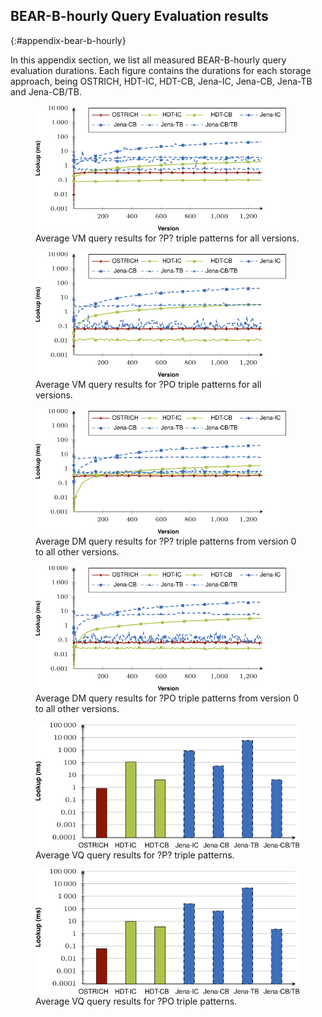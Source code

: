 ## BEAR-B-hourly Query Evaluation results
{:#appendix-bear-b-hourly}

In this appendix section, we list all measured BEAR-B-hourly query evaluation durations.
Each figure contains the durations for each storage approach, being
OSTRICH, HDT-IC, HDT-CB, Jena-IC, Jena-CB, Jena-TB and Jena-CB/TB.

<figure id="result_bearb-hourly-vm-p">
<img src="img/query/result_bearb-hourly-vm-p.svg" alt="[BEAR-B-hourly ?P? VM]" height="200em">
<figcaption markdown="block">
Average VM query results for ?P? triple patterns for all versions.
</figcaption>
</figure>

<figure id="result_bearb-hourly-vm-po">
<img src="img/query/result_bearb-hourly-vm-po.svg" alt="[BEAR-B-hourly ?PO VM]" height="200em">
<figcaption markdown="block">
Average VM query results for ?PO triple patterns for all versions.
</figcaption>
</figure>

<figure id="result_bearb-hourly-dm-p">
<img src="img/query/result_bearb-hourly-dm-p.svg" alt="[BEAR-B-hourly ?P? DM]" height="200em">
<figcaption markdown="block">
Average DM query results for ?P? triple patterns from version 0 to all other versions.
</figcaption>
</figure>

<figure id="result_bearb-hourly-dm-po">
<img src="img/query/result_bearb-hourly-dm-po.svg" alt="[BEAR-B-hourly ?PO DM]" height="200em">
<figcaption markdown="block">
Average DM query results for ?PO triple patterns from version 0 to all other versions.
</figcaption>
</figure>

<figure id="result_bearb-hourly-vq-p">
<img src="img/query/result_bearb-hourly-vq-p.svg" alt="[BEAR-B-hourly ?P? VQ]" height="200em">
<figcaption markdown="block">
Average VQ query results for ?P? triple patterns.
</figcaption>
</figure>

<figure id="result_bearb-hourly-vq-po">
<img src="img/query/result_bearb-hourly-vq-po.svg" alt="[BEAR-B-hourly ?PO VQ]" height="200em">
<figcaption markdown="block">
Average VQ query results for ?PO triple patterns.
</figcaption>
</figure>